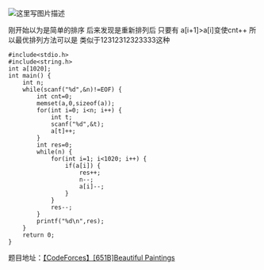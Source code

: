 ![这里写图片描述](http://img.blog.csdn.net/20160530000009577)

刚开始以为是简单的排序
后来发现是重新排列后
只要有
a[i+1]>a[i]变使cnt++
所以最优排列方法可以是
类似于12312312323333这种

```
#include<stdio.h>
#include<string.h>
int a[1020];
int main() {
	int n;
	while(scanf("%d",&n)!=EOF) {
		int cnt=0;
		memset(a,0,sizeof(a));
		for(int i=0; i<n; i++) {
			int t;
			scanf("%d",&t);
			a[t]++;
		}
		int res=0;
		while(n) {
			for(int i=1; i<1020; i++) {
				if(a[i]) {
					res++;
					n--;
					a[i]--;
				}
			}
			res--;
		}
		printf("%d\n",res);
	}
	return 0;
}

```


题目地址：[【CodeForces】[651B]Beautiful Paintings](http://codeforces.com/contest/651/problem/B)